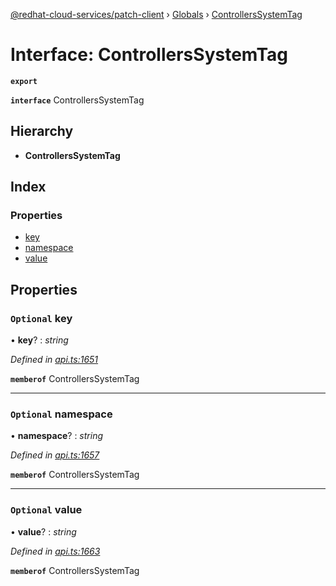 [@redhat-cloud-services/patch-client](../README.md) › [Globals](../globals.md) › [ControllersSystemTag](controllerssystemtag.md)

# Interface: ControllersSystemTag

**`export`** 

**`interface`** ControllersSystemTag

## Hierarchy

* **ControllersSystemTag**

## Index

### Properties

* [key](controllerssystemtag.md#optional-key)
* [namespace](controllerssystemtag.md#optional-namespace)
* [value](controllerssystemtag.md#optional-value)

## Properties

### `Optional` key

• **key**? : *string*

*Defined in [api.ts:1651](https://github.com/RedHatInsights/javascript-clients/blob/b3a33353/packages/patch/api.ts#L1651)*

**`memberof`** ControllersSystemTag

___

### `Optional` namespace

• **namespace**? : *string*

*Defined in [api.ts:1657](https://github.com/RedHatInsights/javascript-clients/blob/b3a33353/packages/patch/api.ts#L1657)*

**`memberof`** ControllersSystemTag

___

### `Optional` value

• **value**? : *string*

*Defined in [api.ts:1663](https://github.com/RedHatInsights/javascript-clients/blob/b3a33353/packages/patch/api.ts#L1663)*

**`memberof`** ControllersSystemTag
